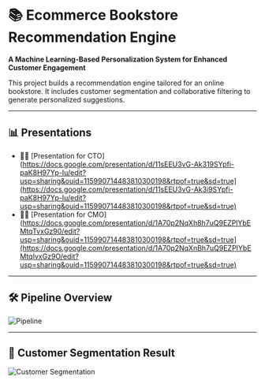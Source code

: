# 📚 Ecommerce Bookstore Recommendation Engine

**A Machine Learning-Based Personalization System for Enhanced Customer Engagement**

This project builds a recommendation engine tailored for an online bookstore. It includes customer segmentation and collaborative filtering to generate personalized suggestions.

---

## 📊 Presentations

- 👨‍💼 [Presentation for CTO](https://docs.google.com/presentation/d/11sEEU3vG-Ak319SYpfi-paK8H97Yp-Iu/edit?usp=sharing&ouid=115990714483810300198&rtpof=true&sd=true](https://docs.google.com/presentation/d/11sEEU3vG-Ak3i9SYpfi-paK8H97Yp-Iu/edit?usp=sharing&ouid=115990714483810300198&rtpof=true&sd=true)  
- 👩‍💼 [Presentation for CMO](https://docs.google.com/presentation/d/1A70p2NqXh8h7uQ9EZPlYbEMtqTvxGz90/edit?usp=sharing&ouid=115990714483810300198&rtpof=true&sd=true](https://docs.google.com/presentation/d/1A70p2NqXnBh7uQ9EZPIYbEMtqIvxGz9O/edit?usp=sharing&ouid=115990714483810300198&rtpof=true&sd=true)

---

## 🛠️ Pipeline Overview

![Pipeline](https://github.com/user-attachments/assets/ed6ec166-12ba-41e8-822f-de0a484ecaf3)

---

## 👥 Customer Segmentation Result

![Customer Segmentation](https://github.com/user-attachments/assets/50af3dfa-758f-43da-900c-14e84ab355d6)

